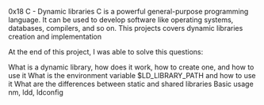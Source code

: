 0x18 C - Dynamic libraries️
C is a powerful general-purpose programming language. It can be used to develop software like operating systems, databases, compilers, and so on. This projects covers dynamic libraries creation and implementation

At the end of this project, I was able to solve this questions:

What is a dynamic library, how does it work, how to create one, and how to use it
What is the environment variable $LD_LIBRARY_PATH and how to use it
What are the differences between static and shared libraries
Basic usage nm, ldd, ldconfig
